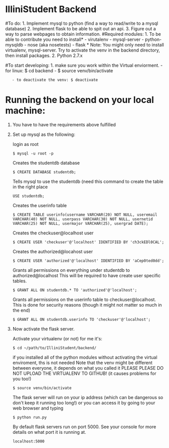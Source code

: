 # IlliniStudent Backend
#To do:
    1. Implement mysql to python (find a way to read/write to a mysql database)
    2. Implement flask to be able to spit out an api.
    3. Figure out a way to parse webpages to obtain information.
#Required modules:
    1. To be able to contribute you need to install*
       - virutalenv
       - mysql-server
       - python-mysqldb
       - nose (aka nosetests)
       - flask
       * Note: You might only need to install virtualenv, mysql-server. Try to activate the venv in the backend directory, then install packages. 
    2. Python 2.7.x

#To start developing:
    1. make sure you work within the Virtual enviorment.
       - for linux: $ cd backend
       - $ source venv/bin/activate

       - to deactivate the venv: $ deactivate



# Running the backend on your local machine:
1. You have to have the requirements above fulfilled
2. Set up mysql as the following:

   login as root
   ```
   $ mysql -u root -p
   ```
   
   Creates the studentdb database
   ```
   $ CREATE DATABASE studentdb;
   ```
   
   Tells mysql to use the studentdb (need this command to create the table in the right place
   ```
   USE studentdb;
   ```
   
   Creates the userinfo table
   ```
   $ CREATE TABLE userinfo(username VARCHAR(20) NOT NULL, useremail VARCHAR(40) NOT NULL, userpass VARCHAR(30) NOT NULL, usernetid VARCHAR(25) NOT NULL, usermajor VARCHAR(25), usergrad DATE);
   ```
   
   Creates the checkuser@localhost user
   ```
   $ CREATE USER 'checkuser'@'localhost' IDENTIFIED BY 'ch3ckEDl0CAL';
   ```
   
   Creates the authorized@locahost user
   ```
   $ CREATE USER 'authorized'@'localhost' IDENTIFIED BY 'aCep0ted0dd';
   ```
   
   Grants all permissions on everything under studentdb to authorized@localhost
   This will be required to have create user specific tables.
   ```
   $ GRANT ALL ON studentdb.* TO 'authorized'@'localhost';
   ```
   
   Grants all permissions on the userinfo table to checkuser@localhost.
   This is done for security reasons (though it might not matter so much in the end)
   ```
   $ GRANT ALL ON studentdb.userinfo TO 'checkuser'@'localhost';
   ```

3. Now activate the flask server.

   Activate your virtualenv (or not) for me it's:
   ```
   $ cd ~/path/to/IlliniStudent/backend/
   ```
   
   if you installed all of the python modules without activating the virtual enviroment, ths is not needed
   Note that the venv might be different between everyone, it depends on what you called it
   PLEASE PLEASE DO NOT UPLOAD THE VIRTUALENV TO GITHUB! (it causes problems for you too!)
   ```
   $ source venv/bin/activate
   ```
   
   The flask server will run on your ip address (which can be dangerous so don't keep it running too long!) or you can access it by going to your web browser and typing
   ```
   $ python run.py
   ```
   
   By default flask servers run on port 5000. See your console for more details on what port it is running at.
   ```
   localhost:5000
   ```

